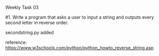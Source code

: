 Weekly Task 03

#1. Write a program that asks a user to input a string and outputs every second letter in reverse order.

secondstring.py added

reference: https://www.w3schools.com/python/python_howto_reverse_string.asp
